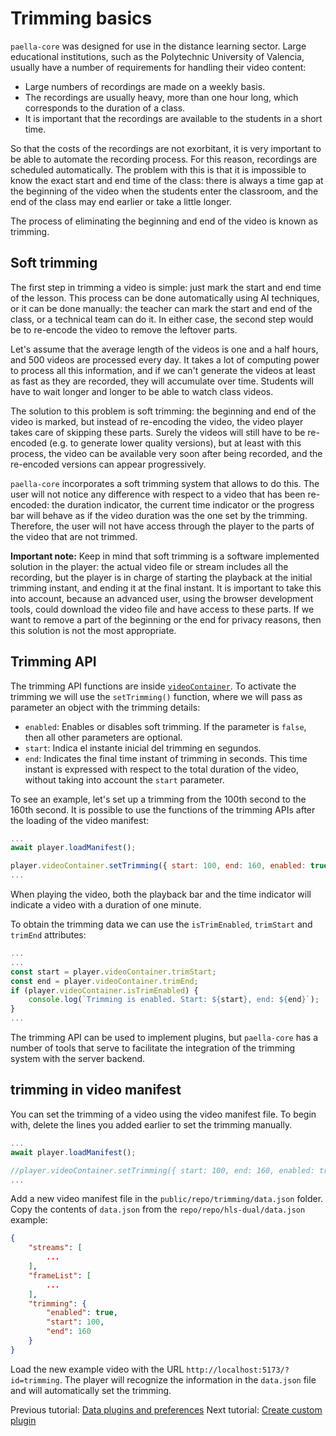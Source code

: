 # Trimming basics

`paella-core` was designed for use in the distance learning sector. Large educational institutions, such as the Polytechnic University of Valencia, usually have a number of requirements for handling their video content:

- Large numbers of recordings are made on a weekly basis.
- The recordings are usually heavy, more than one hour long, which corresponds to the duration of a class.
- It is important that the recordings are available to the students in a short time.

So that the costs of the recordings are not exorbitant, it is very important to be able to automate the recording process. For this reason, recordings are scheduled automatically. The problem with this is that it is impossible to know the exact start and end time of the class: there is always a time gap at the beginning of the video when the students enter the classroom, and the end of the class may end earlier or take a little longer.

The process of eliminating the beginning and end of the video is known as trimming.

## Soft trimming

The first step in trimming a video is simple: just mark the start and end time of the lesson. This process can be done automatically using AI techniques, or it can be done manually: the teacher can mark the start and end of the class, or a technical team can do it. In either case, the second step would be to re-encode the video to remove the leftover parts.

Let's assume that the average length of the videos is one and a half hours, and 500 videos are processed every day. It takes a lot of computing power to process all this information, and if we can't generate the videos at least as fast as they are recorded, they will accumulate over time. Students will have to wait longer and longer to be able to watch class videos.

The solution to this problem is soft trimming: the beginning and end of the video is marked, but instead of re-encoding the video, the video player takes care of skipping these parts. Surely the videos will still have to be re-encoded (e.g. to generate lower quality versions), but at least with this process, the video can be available very soon after being recorded, and the re-encoded versions can appear progressively.

`paella-core` incorporates a soft trimming system that allows to do this. The user will not notice any difference with respect to a video that has been re-encoded: the duration indicator, the current time indicator or the progress bar will behave as if the video duration was the one set by the trimming. Therefore, the user will not have access through the player to the parts of the video that are not trimmed.

**Important note:** Keep in mind that soft trimming is a software implemented solution in the player: the actual video file or stream includes all the recording, but the player is in charge of starting the playback at the initial trimming instant, and ending it at the final instant. It is important to take this into account, because an advanced user, using the browser development tools, could download the video file and have access to these parts. If we want to remove a part of the beginning or the end for privacy reasons, then this solution is not the most appropriate.

 ## Trimming API

The trimming API functions are inside [`videoContainer`](../video_container.md). To activate the trimming we will use the `setTrimming()` function, where we will pass as parameter an object with the trimming details:

- `enabled`: Enables or disables soft trimming. If the parameter is `false`, then all other parameters are optional.
- `start`: Indica el instante inicial del trimming en segundos.
- `end`: Indicates the final time instant of trimming in seconds. This time instant is expressed with respect to the total duration of the video, without taking into account the `start` parameter.

To see an example, let's set up a trimming from the 100th second to the 160th second. It is possible to use the functions of the trimming APIs after the loading of the video manifest:

```js
...
await player.loadManifest();

player.videoContainer.setTrimming({ start: 100, end: 160, enabled: true });
...
```

When playing the video, both the playback bar and the time indicator will indicate a video with a duration of one minute.

To obtain the trimming data we can use the `isTrimEnabled`, `trimStart` and `trimEnd` attributes:

```js
...
...
const start = player.videoContainer.trimStart;
const end = player.videoContainer.trimEnd;
if (player.videoContainer.isTrimEnabled) {
    console.log(`Trimming is enabled. Start: ${start}, end: ${end}`);
}
...
```

The trimming API can be used to implement plugins, but `paella-core` has a number of tools that serve to facilitate the integration of the trimming system with the server backend.

## trimming in video manifest

You can set the trimming of a video using the video manifest file. To begin with, delete the lines you added earlier to set the trimming manually.


```js
...
await player.loadManifest();

//player.videoContainer.setTrimming({ start: 100, end: 160, enabled: true });
...
```

Add a new video manifest file in the `public/repo/trimming/data.json` folder. Copy the contents of `data.json` from the `repo/repo/hls-dual/data.json` example:

```json
{
	"streams": [
		...
	],
    "frameList": [
		...
	],
	"trimming": {
		"enabled": true,
		"start": 100,
		"end": 160
	}
}
```

Load the new example video with the URL `http://localhost:5173/?id=trimming`. The player will recognize the information in the `data.json` file and will automatically set the trimming.


Previous tutorial: [Data plugins and preferences](data_plugins_and_preferences.md)
Next tutorial: [Create custom plugin](create_custom_plugin.md)
